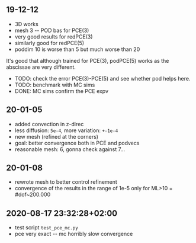 ## 19-12-12

 * 3D works
 * mesh 3 -- POD bas for PCE(3)
 * very good results for redPCE(3)
 * similarly good for redPCE(5)
 * poddim 10 is worse than 5 but much worse than 20

It's good that although trained for PCE(3), podPCE(5) works as the abscissae are
very different.

 * TODO: check the error PCE(3)-PCE(5) and see whether pod helps here.
 * TODO: benchmark with MC sims
 * DONE: MC sims confirm the PCE expv

## 20-01-05

 * added convection in z-direc
 * less diffusion: `5e-4`, more variation: `+-1e-4`
 * new mesh (refined at the corners)
 * goal: better convergence both in PCE and podvecs
 * reasonable mesh: 6, gonna check against 7...

## 20-01-08

 * rewrote mesh to better control refinement
 * convergence of the results in the range of 1e-5 only for ML>10 = #dof~200.000

## 2020-08-17 23:32:28+02:00

 * test script `test_pce_mc.py`
 * pce very exact -- mc horribly slow convergence
